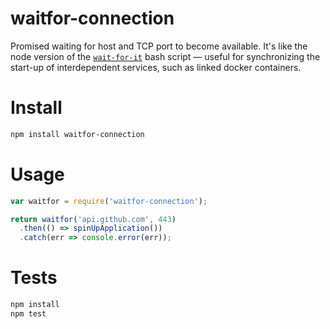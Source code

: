 # waitfor-connection
Promised waiting for host and TCP port to become available. It's like the node
version of the [`wait-for-it`](https://github.com/vishnubob/wait-for-it) bash
script — useful for synchronizing the start-up of interdependent services,
such as linked docker containers.

# Install

```bash
npm install waitfor-connection
```

# Usage

```javascript
var waitfor = require('waitfor-connection');

return waitfor('api.github.com', 443)
  .then(() => spinUpApplication())
  .catch(err => console.error(err));
```

# Tests

```bash
npm install
npm test
```
